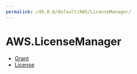 ```yaml
---
permalink: /49.0.0/default/AWS/LicenseManager/
---
```


# AWS.LicenseManager



* [Grant](Grant.md)
* [License](License.md)